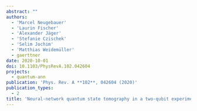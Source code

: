 ```yaml
---
abstract: ""
authors:
  - 'Marcel Neugebauer'
  - 'Laurin Fischer'
  - 'Alexander Jäger'
  - 'Stefanie Czischek'
  - 'Selim Jochim'
  - 'Matthias Weidemüller'
  - gaerttner
date: 2020-10-01
doi: 10.1103/PhysRevA.102.042604
projects:
  - quantum-ann
publication: 'Phys. Rev. A **102**, 042604 (2020)'
publication_types:
  - 2
title: 'Neural-network quantum state tomography in a two-qubit experiment'
---
```

